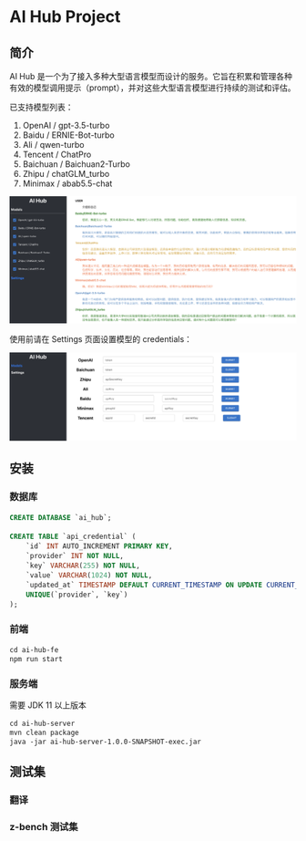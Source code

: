 # AI Hub Project

## 简介

AI Hub 是一个为了接入多种大型语言模型而设计的服务。它旨在积累和管理各种有效的模型调用提示（prompt），并对这些大型语言模型进行持续的测试和评估。

已支持模型列表：
1. OpenAI / gpt-3.5-turbo
2. Baidu / ERNIE-Bot-turbo
3. Ali / qwen-turbo
4. Tencent / ChatPro
5. Baichuan / Baichuan2-Turbo
6. Zhipu / chatGLM_turbo
7. Minimax / abab5.5-chat

![chat-demo](assets/chat-demo.png)


使用前请在 Settings 页面设置模型的 credentials：

![settings](assets/settings.png)

## 安装

### 数据库
```sql
CREATE DATABASE `ai_hub`;

CREATE TABLE `api_credential` (
    `id` INT AUTO_INCREMENT PRIMARY KEY,
    `provider` INT NOT NULL,
    `key` VARCHAR(255) NOT NULL,
    `value` VARCHAR(1024) NOT NULL,
    `updated_at` TIMESTAMP DEFAULT CURRENT_TIMESTAMP ON UPDATE CURRENT_TIMESTAMP,
    UNIQUE(`provider`, `key`)
);
```

### 前端
```shell
cd ai-hub-fe
npm run start
```

### 服务端
需要 JDK 11 以上版本
```shell
cd ai-hub-server
mvn clean package
java -jar ai-hub-server-1.0.0-SNAPSHOT-exec.jar
```

## 测试集

### 翻译
### z-bench 测试集
